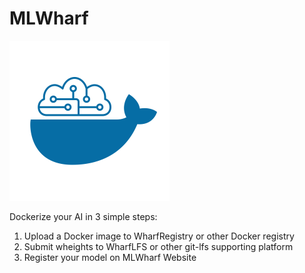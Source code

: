 # MLWharf

<img src="./assets/ml-wharf-logo.svg" width="256" height="256" />

Dockerize your AI in 3 simple steps:

1. Upload a Docker image to WharfRegistry or other Docker registry
2. Submit wheights to WharfLFS or other git-lfs supporting platform
3. Register your model on MLWharf Website

